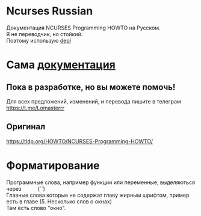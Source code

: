 # Ncurses Russian
Документация NCURSES Programming HOWTO на Русском.  
Я не переводчик, но стойкий.  
Поэтому использую [depl](https://www.deepl.com/translato)

# Сама [документация](https://github.com/oldteamhost/ncurses-russian/wiki)

## Пока в разработке, но вы можете помочь!  
Для всех предложений, изменений, и перевода пишите в телеграм https://t.me/Lomasterrr

## Оригинал
https://tldp.org/HOWTO/NCURSES-Programming-HOWTO/

# Форматирование
Программные слова, например функции или переменные, выделяються через `     ` (``)  
Главные слова которые не содержат главу жирным шрифтом, пример есть в главе (5. Несколько слов о окнах)  
Там есть слово "окно".
